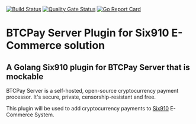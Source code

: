 
[![Build Status](https://travis-ci.org/Ulbora/Six910BTCPayServerPlugin.svg?branch=master)](https://travis-ci.org/Ulbora/Six910BTCPayServerPlugin)
[![Quality Gate Status](https://sonarcloud.io/api/project_badges/measure?project=Six910BTCPayServerPlugin&metric=alert_status)](https://sonarcloud.io/dashboard?id=Six910BTCPayServerPlugin)
[![Go Report Card](https://goreportcard.com/badge/github.com/Ulbora/Six910BTCPayServerPlugin)](https://goreportcard.com/report/github.com/Ulbora/Six910BTCPayServerPlugin)



BTCPay Server Plugin for Six910 E-Commerce solution 
==============
## A Golang Six910 plugin for BTCPay Server that is mockable

BTCPay Server is a self-hosted, open-source cryptocurrency payment processor. It's secure, private, censorship-resistant and free. 

This plugin will be used to add cryptocurrency payments to [Six910](http://www.six910.com) E-Commerce System.


